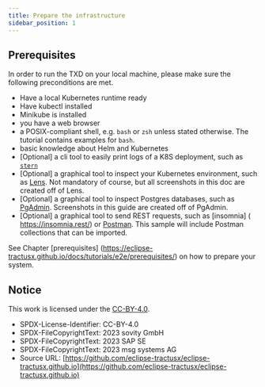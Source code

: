 ```yaml
---
title: Prepare the infrastructure
sidebar_position: 1
---
```


## Prerequisites

In order to run the TXD on your local machine, please make sure the following
preconditions are met.

- Have a local Kubernetes runtime ready
- Have kubectl installed
- Minikube is installed
- you have a web browser
- a POSIX-compliant shell, e.g. `bash` or `zsh` unless stated otherwise. The tutorial contains examples for `bash`.
- basic knowledge about Helm and Kubernetes
- [Optional] a cli tool to easily print logs of a K8S deployment, such as [`stern`](https://github.com/stern/stern)
- [Optional] a graphical tool to inspect your Kubernetes environment, such as [Lens](https://k8slens.dev/).
  Not mandatory of course, but all screenshots in this doc are created off of Lens.
- [Optional] a graphical tool to inspect Postgres databases, such as [PgAdmin](https://www.pgadmin.org/). Screenshots in
  this guide are created off of PgAdmin.
- [Optional] a graphical tool to send REST requests, such as [insomnia] ( <https://insomnia.rest/>) or [Postman](https://www.postman.com/). This sample will include Postman collections that can be imported.

See Chapter [prerequisites] (<https://eclipse-tractusx.github.io/docs/tutorials/e2e/prerequisites/>) on how to prepare your system.

## Notice

This work is licensed under the [CC-BY-4.0](https://creativecommons.org/licenses/by/4.0/legalcode).

- SPDX-License-Identifier: CC-BY-4.0
- SPDX-FileCopyrightText: 2023 sovity GmbH
- SPDX-FileCopyrightText: 2023 SAP SE
- SPDX-FileCopyrightText: 2023 msg systems AG
- Source URL: [https://github.com/eclipse-tractusx/eclipse-tractusx.github.io](https://github.com/eclipse-tractusx/eclipse-tractusx.github.io)
